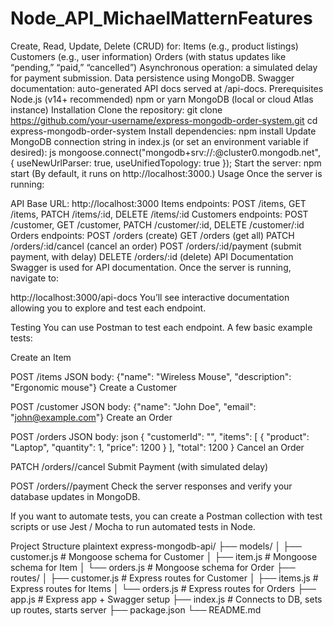 # Node_API_MichaelMatternFeatures
Create, Read, Update, Delete (CRUD) for:
Items (e.g., product listings)
Customers (e.g., user information)
Orders (with status updates like “pending,” “paid,” “cancelled”)
Asynchronous operation: a simulated delay for payment submission.
Data persistence using MongoDB.
Swagger documentation: auto-generated API docs served at /api-docs.
Prerequisites
Node.js (v14+ recommended)
npm or yarn
MongoDB (local or cloud Atlas instance)
Installation
Clone the repository:
git clone https://github.com/your-username/express-mongodb-order-system.git
cd express-mongodb-order-system
Install dependencies:
npm install
Update MongoDB connection string in index.js (or set an environment variable if desired):
js
mongoose.connect("mongodb+srv://<username>:<password>@cluster0.mongodb.net", {
  useNewUrlParser: true,
  useUnifiedTopology: true
});
Start the server:
npm start
(By default, it runs on http://localhost:3000.)
Usage
Once the server is running:

API Base URL: http://localhost:3000
Items endpoints: POST /items, GET /items, PATCH /items/:id, DELETE /items/:id
Customers endpoints: POST /customer, GET /customer, PATCH /customer/:id, DELETE /customer/:id
Orders endpoints:
POST /orders (create)
GET /orders (get all)
PATCH /orders/:id/cancel (cancel an order)
POST /orders/:id/payment (submit payment, with delay)
DELETE /orders/:id (delete)
API Documentation
Swagger is used for API documentation. Once the server is running, navigate to:


http://localhost:3000/api-docs
You’ll see interactive documentation allowing you to explore and test each endpoint.

Testing
You can use Postman to test each endpoint. A few basic example tests:

Create an Item

POST /items
JSON body: {"name": "Wireless Mouse", "description": "Ergonomic mouse"}
Create a Customer

POST /customer
JSON body: {"name": "John Doe", "email": "john@example.com"}
Create an Order

POST /orders
JSON body:
json
{
  "customerId": "<insert valid customer _id>",
  "items": [
    {
      "product": "Laptop",
      "quantity": 1,
      "price": 1200
    }
  ],
  "total": 1200
}
Cancel an Order

PATCH /orders/<orderId>/cancel
Submit Payment (with simulated delay)

POST /orders/<orderId>/payment
Check the server responses and verify your database updates in MongoDB.

If you want to automate tests, you can create a Postman collection with test scripts or use Jest / Mocha to run automated tests in Node.

Project Structure
plaintext
express-mongodb-api/
├── models/
│   ├── customer.js        # Mongoose schema for Customer
│   ├── item.js            # Mongoose schema for Item
│   └── orders.js          # Mongoose schema for Order
├── routes/
│   ├── customer.js        # Express routes for Customer
│   ├── items.js           # Express routes for Items
│   └── orders.js          # Express routes for Orders
├── app.js                 # Express app + Swagger setup
├── index.js               # Connects to DB, sets up routes, starts server
├── package.json
└── README.md

